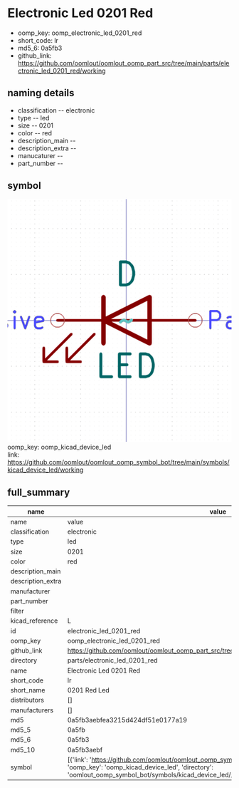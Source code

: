 # Electronic Led 0201 Red

  
* oomp_key: oomp_electronic_led_0201_red 
* short_code: lr
* md5_6: 0a5fb3  
* github_link: https://github.com/oomlout/oomlout_oomp_part_src/tree/main/parts/electronic_led_0201_red/working  
## naming details
* classification -- electronic
* type -- led
* size -- 0201
* color -- red
* description_main -- 
* description_extra -- 
* manucaturer -- 
* part_number -- 



## symbol

![](symbol/0/working/working_600.png)  
oomp_key: oomp_kicad_device_led  
link: https://github.com/oomlout/oomlout_oomp_symbol_bot/tree/main/symbols/kicad_device_led/working  


## full_summary
| name | value | 
| --- | --- | 
| name | value | 
| classification | electronic | 
| type | led | 
| size | 0201 | 
| color | red | 
| description_main |  | 
| description_extra |  | 
| manufacturer |  | 
| part_number |  | 
| filter |  | 
| kicad_reference | L | 
| id | electronic_led_0201_red | 
| oomp_key | oomp_electronic_led_0201_red | 
| github_link | https://github.com/oomlout/oomlout_oomp_part_src/tree/main/parts/electronic_led_0201_red/working | 
| directory | parts/electronic_led_0201_red | 
| name | Electronic Led 0201 Red | 
| short_code | lr | 
| short_name | 0201 Red Led | 
| distributors | [] | 
| manufacturers | [] | 
| md5 | 0a5fb3aebfea3215d424df51e0177a19 | 
| md5_5 | 0a5fb | 
| md5_6 | 0a5fb3 | 
| md5_10 | 0a5fb3aebf | 
| symbol | [{'link': 'https://github.com/oomlout/oomlout_oomp_symbol_bot/tree/main/symbols/kicad_device_led', 'oomp_key': 'oomp_kicad_device_led', 'directory': 'oomlout_oomp_symbol_bot/symbols/kicad_device_led//working/working.kicad_sym'}] | 
